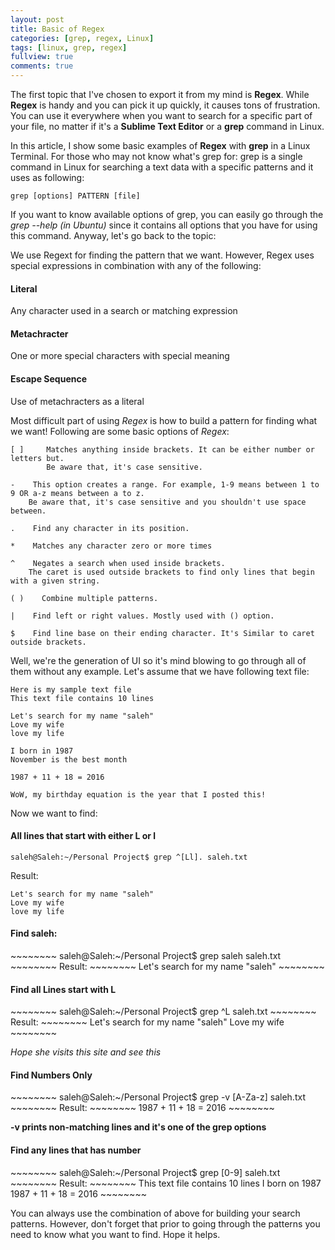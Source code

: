 ```yaml
---
layout: post
title: Basic of Regex
categories: [grep, regex, Linux]
tags: [linux, grep, regex]
fullview: true
comments: true
---
```


The first topic that I've chosen to export it from my mind is **Regex**. While **Regex** is handy and you can pick it up quickly, it causes tons of frustration. You can use it everywhere when you want to search for a specific part of your file, no matter if it's a **Sublime Text Editor** or a **grep** command in Linux.

In this article, I show some basic examples of **Regex** with **grep** in a Linux Terminal. For those who may not know what's grep for: grep is a single command in Linux for searching a text data with a specific patterns and it uses as following:

~~~~~~~~
grep [options] PATTERN [file]
~~~~~~~~

If you want to know available options of grep, you can easily go through the *grep --help* *(in Ubuntu)* since it contains all options that you have for using this command. Anyway, let's go back to the topic:

We use Regext for finding the pattern that we want. However, Regex uses special expressions in combination with any of the following:

<h4>Literal</h4>
<p>Any character used in a search or matching expression</p>
<h4>Metachracter</h4>
<p>One or more special characters with special meaning</p>
<h4>Escape Sequence</h4>
<p>Use of metachracters as a literal</p>

Most difficult part of using *Regex* is how to build a pattern for finding what we want! Following are some basic options of *Regex*:

~~~~~~~~
[ ]     Matches anything inside brackets. It can be either number or letters but.
        Be aware that, it's case sensitive.

-    This option creates a range. For example, 1-9 means between 1 to 9 OR a-z means between a to z.
    Be aware that, it's case sensitive and you shouldn't use space between.

.    Find any character in its position.

*    Matches any character zero or more times

^    Negates a search when used inside brackets.
    The caret is used outside brackets to find only lines that begin with a given string.

( )    Combine multiple patterns.

|    Find left or right values. Mostly used with () option.

$    Find line base on their ending character. It's Similar to caret outside brackets.
~~~~~~~~

Well, we're the generation of UI so it's mind blowing to go through all of them without any example. Let's assume that we have following text file:

~~~~~~~~
Here is my sample text file
This text file contains 10 lines

Let's search for my name "saleh"
Love my wife
love my life

I born in 1987
November is the best month

1987 + 11 + 18 = 2016

WoW, my birthday equation is the year that I posted this!
~~~~~~~~

Now we want to find:

<h4>All lines that start with either L or l</h4>

~~~~~~~~
saleh@Saleh:~/Personal Project$ grep ^[Ll]. saleh.txt 
~~~~~~~~
Result:
~~~~~~~~
Let's search for my name "saleh"
Love my wife
love my life
~~~~~~~~

<h4>Find saleh:</h4>
~~~~~~~~
saleh@Saleh:~/Personal Project$ grep saleh saleh.txt
~~~~~~~~
Result:
~~~~~~~~
Let's search for my name "saleh"
~~~~~~~~

<h4>Find all Lines start with L</h4>
~~~~~~~~
saleh@Saleh:~/Personal Project$ grep ^L saleh.txt 
~~~~~~~~
Result:
~~~~~~~~
Let's search for my name "saleh"
Love my wife
~~~~~~~~

*Hope she visits this site and see this*

<h4>Find Numbers Only</h4>
~~~~~~~~
saleh@Saleh:~/Personal Project$ grep -v [A-Za-z] saleh.txt 
~~~~~~~~
Result:
~~~~~~~~
1987 + 11 + 18 = 2016
~~~~~~~~

**-v prints non-matching lines and it's one of the grep options**

<h4>Find any lines that has number</h4>
~~~~~~~~
saleh@Saleh:~/Personal Project$ grep [0-9] saleh.txt 
~~~~~~~~
Result:
~~~~~~~~
This text file contains 10 lines
I born on 1987
1987 + 11 + 18 = 2016
~~~~~~~~

You can always use the combination of above for building your search patterns. However, don't forget that prior to going through the patterns you need to know what you want to find. Hope it helps.
